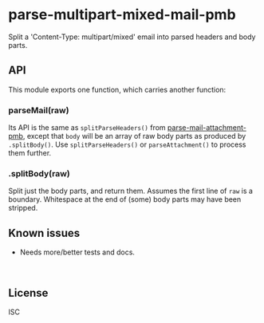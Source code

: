 ﻿
<!--#echo json="package.json" key="name" underline="=" -->
parse-multipart-mixed-mail-pmb
==============================
<!--/#echo -->

<!--#echo json="package.json" key="description" -->
Split a &#39;Content-Type: multipart/mixed&#39; email into parsed headers and
body parts.
<!--/#echo -->



API
---

This module exports one function, which carries another function:

### parseMail(raw)

Its API is the same as `splitParseHeaders()` from
[parse-mail-attachment-pmb][matt],
except that `body` will be an array of raw body parts as produced by
`.splitBody()`.
Use `splitParseHeaders()` or `parseAttachment()` to process them further.



### .splitBody(raw)

Split just the body parts, and return them.
Assumes the first line of `raw` is a boundary.
Whitespace at the end of (some) body parts may have been stripped.





<!--#toc stop="scan" -->



Known issues
------------

* Needs more/better tests and docs.




&nbsp;

  [matt]: https://github.com/mk-pmb/parse-mail-attachment-pmb-js

License
-------
<!--#echo json="package.json" key=".license" -->
ISC
<!--/#echo -->
